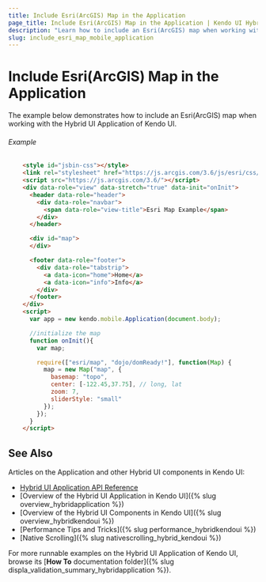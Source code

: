 ```yaml
---
title: Include Esri(ArcGIS) Map in the Application
page_title: Include Esri(ArcGIS) Map in the Application | Kendo UI Hybrid Application
description: "Learn how to include an Esri(ArcGIS) map when working with the Hybrid UI Application of Kendo UI."
slug: include_esri_map_mobile_application
---
```


# Include Esri(ArcGIS) Map in the Application

The example below demonstrates how to include an Esri(ArcGIS) map when working with the Hybrid UI Application of Kendo UI.

###### Example

```html
    <style id="jsbin-css"></style>
    <link rel="stylesheet" href="https://js.arcgis.com/3.6/js/esri/css/esri.css" />
    <script src="https://js.arcgis.com/3.6/"></script>
    <div data-role="view" data-stretch="true" data-init="onInit">
      <header data-role="header">
        <div data-role="navbar">
          <span data-role="view-title">Esri Map Example</span>
        </div>
      </header>

      <div id="map">
      </div>

      <footer data-role="footer">
        <div data-role="tabstrip">
          <a data-icon="home">Home</a>
          <a data-icon="info">Info</a>
        </div>
      </footer>
    </div>
    <script>
      var app = new kendo.mobile.Application(document.body);

      //initialize the map
      function onInit(){
        var map;

        require(["esri/map", "dojo/domReady!"], function(Map) {
          map = new Map("map", {
            basemap: "topo",
            center: [-122.45,37.75], // long, lat
            zoom: 7,
            sliderStyle: "small"
          });
        });
      }
    </script>
```

## See Also

Articles on the Application and other Hybrid UI components in Kendo UI:

* [Hybrid UI Application API Reference](/api/javascript/mobile/application)
* [Overview of the Hybrid UI Application in Kendo UI]({% slug overview_hybridapplication %})
* [Overview of the Hybrid UI Components in Kendo UI]({% slug overview_hybridkendoui %})
* [Performance Tips and Tricks]({% slug performance_hybridkendoui %})
* [Native Scrolling]({% slug nativescrolling_hybrid_kendoui %})

For more runnable examples on the Hybrid UI Application of Kendo UI, browse its [**How To** documentation folder]({% slug displa_validation_summary_hybridapplication %}).
